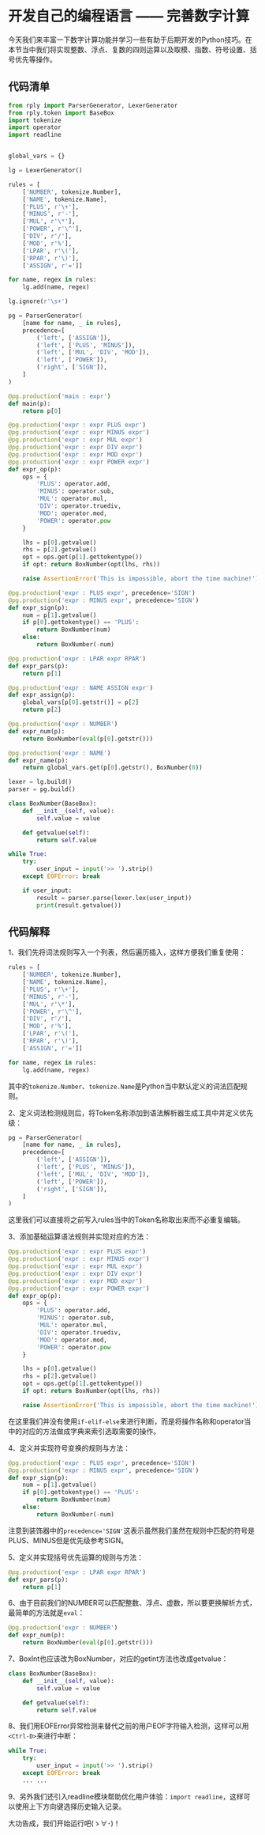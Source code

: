 # 开发自己的编程语言 —— 完善数字计算

今天我们来丰富一下数字计算功能并学习一些有助于后期开发的Python技巧。在本节当中我们将实现整数、浮点、复数的四则运算以及取模、指数、符号设置、括号优先等操作。

## 代码清单

```python
from rply import ParserGenerator, LexerGenerator
from rply.token import BaseBox
import tokenize
import operator
import readline


global_vars = {}

lg = LexerGenerator()

rules = [
    ['NUMBER', tokenize.Number],
    ['NAME', tokenize.Name],
    ['PLUS', r'\+'],
    ['MINUS', r'-'],
    ['MUL', r'\*'],
    ['POWER', r'\^'],
    ['DIV', r'/'],
    ['MOD', r'%'],
    ['LPAR', r'\('],
    ['RPAR', r'\)'],
    ['ASSIGN', r'=']]

for name, regex in rules:
    lg.add(name, regex)

lg.ignore(r'\s+')

pg = ParserGenerator(
    [name for name, _ in rules],
    precedence=[
        ('left', ['ASSIGN']),
        ('left', ['PLUS', 'MINUS']),
        ('left', ['MUL', 'DIV', 'MOD']),
        ('left', ['POWER']),
        ('right', ['SIGN']),
    ]
)

@pg.production('main : expr')
def main(p):
    return p[0]

@pg.production('expr : expr PLUS expr')
@pg.production('expr : expr MINUS expr')
@pg.production('expr : expr MUL expr')
@pg.production('expr : expr DIV expr')
@pg.production('expr : expr MOD expr')
@pg.production('expr : expr POWER expr')
def expr_op(p):
    ops = {
        'PLUS': operator.add,
        'MINUS': operator.sub,
        'MUL': operator.mul,
        'DIV': operator.truediv,
        'MOD': operator.mod,
        'POWER': operator.pow
    }

    lhs = p[0].getvalue()
    rhs = p[2].getvalue()
    opt = ops.get(p[1].gettokentype())
    if opt: return BoxNumber(opt(lhs, rhs))

    raise AssertionError('This is impossible, abort the time machine!')

@pg.production('expr : PLUS expr', precedence='SIGN')
@pg.production('expr : MINUS expr', precedence='SIGN')
def expr_sign(p):
    num = p[1].getvalue()
    if p[0].gettokentype() == 'PLUS':
        return BoxNumber(num)
    else:
        return BoxNumber(-num)

@pg.production('expr : LPAR expr RPAR')
def expr_pars(p):
    return p[1]

@pg.production('expr : NAME ASSIGN expr')
def expr_assign(p):
    global_vars[p[0].getstr()] = p[2]
    return p[2]

@pg.production('expr : NUMBER')
def expr_num(p):
    return BoxNumber(eval(p[0].getstr()))

@pg.production('expr : NAME')
def expr_name(p):
    return global_vars.get(p[0].getstr(), BoxNumber(0))

lexer = lg.build()
parser = pg.build()

class BoxNumber(BaseBox):
    def __init__(self, value):
        self.value = value

    def getvalue(self):
        return self.value

while True:
    try:
        user_input = input('>> ').strip()
    except EOFError: break

    if user_input:
        result = parser.parse(lexer.lex(user_input))
        print(result.getvalue())
```

## 代码解释

1、我们先将词法规则写入一个列表，然后遍历插入，这样方便我们重复使用：

```python
rules = [
    ['NUMBER', tokenize.Number],
    ['NAME', tokenize.Name],
    ['PLUS', r'\+'],
    ['MINUS', r'-'],
    ['MUL', r'\*'],
    ['POWER', r'\^'],
    ['DIV', r'/'],
    ['MOD', r'%'],
    ['LPAR', r'\('],
    ['RPAR', r'\)'],
    ['ASSIGN', r'=']]

for name, regex in rules:
    lg.add(name, regex)
```

其中的`tokenize.Number`、`tokenize.Name`是Python当中默认定义的词法匹配规则。

2、定义词法检测规则后，将Token名称添加到语法解析器生成工具中并定义优先级：

```python
pg = ParserGenerator(
    [name for name, _ in rules],
    precedence=[
        ('left', ['ASSIGN']),
        ('left', ['PLUS', 'MINUS']),
        ('left', ['MUL', 'DIV', 'MOD']),
        ('left', ['POWER']),
        ('right', ['SIGN']),
    ]
)
```

这里我们可以直接将之前写入rules当中的Token名称取出来而不必重复编辑。

3、添加基础运算语法规则并实现对应的方法：

```python
@pg.production('expr : expr PLUS expr')
@pg.production('expr : expr MINUS expr')
@pg.production('expr : expr MUL expr')
@pg.production('expr : expr DIV expr')
@pg.production('expr : expr MOD expr')
@pg.production('expr : expr POWER expr')
def expr_op(p):
    ops = {
        'PLUS': operator.add,
        'MINUS': operator.sub,
        'MUL': operator.mul,
        'DIV': operator.truediv,
        'MOD': operator.mod,
        'POWER': operator.pow
    }

    lhs = p[0].getvalue()
    rhs = p[2].getvalue()
    opt = ops.get(p[1].gettokentype())
    if opt: return BoxNumber(opt(lhs, rhs))

    raise AssertionError('This is impossible, abort the time machine!')
```

在这里我们并没有使用`if-elif-else`来进行判断，而是将操作名称和operator当中的对应的方法做成字典来索引选取需要的操作。

4、定义并实现符号变换的规则与方法：

```python
@pg.production('expr : PLUS expr', precedence='SIGN')
@pg.production('expr : MINUS expr', precedence='SIGN')
def expr_sign(p):
    num = p[1].getvalue()
    if p[0].gettokentype() == 'PLUS':
        return BoxNumber(num)
    else:
        return BoxNumber(-num)
```

注意到装饰器中的`precedence='SIGN'`这表示虽然我们虽然在规则中匹配的符号是PLUS、MINUS但是优先级参考SIGN。

5、定义并实现括号优先运算的规则与方法：

```python
@pg.production('expr : LPAR expr RPAR')
def expr_pars(p):
    return p[1]
```

6、由于目前我们的NUMBER可以匹配整数、浮点、虚数，所以要更换解析方式，最简单的方法就是`eval`：

```python
@pg.production('expr : NUMBER')
def expr_num(p):
    return BoxNumber(eval(p[0].getstr()))
```

7、BoxInt也应该改为BoxNumber，对应的getint方法也改成getvalue：

```python
class BoxNumber(BaseBox):
    def __init__(self, value):
        self.value = value

    def getvalue(self):
        return self.value
```

8、我们用EOFError异常检测来替代之前的用户EOF字符输入检测，这样可以用`<Ctrl-D>`来进行中断：

```python
while True:
    try:
        user_input = input('>> ').strip()
    except EOFError: break
    ... ...
```

9、另外我们还引入readline模块帮助优化用户体验：`import readline`，这样可以使用上下方向键选择历史输入记录。

大功告成，我们开始运行吧(ゝ∀･)！